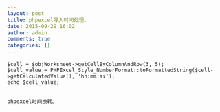 ```yaml
---
layout: post
title: phpexcel导入时间处理。
date: 2015-09-29 16:02
author: admin
comments: true
categories: []
---
```

<pre class="lang-php prettyprint prettyprinted"><code><span class="pln">$cell </span><span class="pun">=</span><span class="pln"> $objWorksheet</span><span class="pun">-&gt;</span><span class="pln">getCellByColumnAndRow</span><span class="pun">(</span><span class="lit">3</span><span class="pun">,</span> <span class="lit">5</span><span class="pun">);</span><span class="pln">
$cell_value </span><span class="pun">=</span> <span class="typ">PHPExcel_Style_NumberFormat</span><span class="pun">::</span><span class="pln">toFormattedString</span><span class="pun">(</span><span class="pln">$cell</span><span class="pun">-&gt;</span><span class="pln">getCalculatedValue</span><span class="pun">(),</span> <span class="str">'hh:mm:ss'</span><span class="pun">);</span><span class="pln">
echo $cell_value</span><span class="pun">;


phpexcel时间换转。</span></code></pre>
